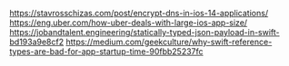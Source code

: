 https://stavrosschizas.com/post/encrypt-dns-in-ios-14-applications/
https://eng.uber.com/how-uber-deals-with-large-ios-app-size/
https://jobandtalent.engineering/statically-typed-json-payload-in-swift-bd193a9e8cf2
https://medium.com/geekculture/why-swift-reference-types-are-bad-for-app-startup-time-90fbb25237fc
